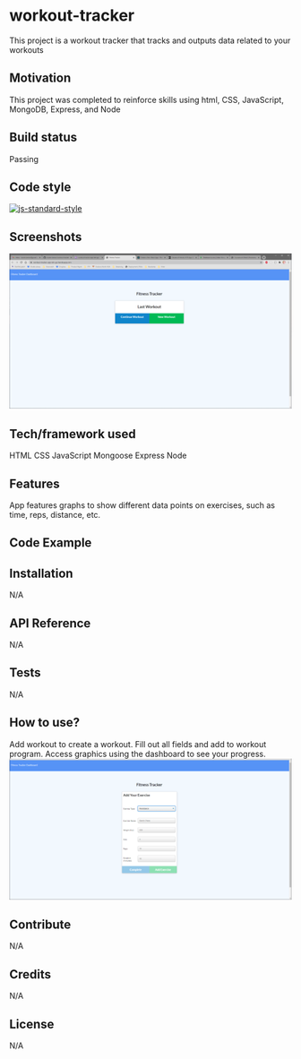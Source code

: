 # workout-tracker
This project is a workout tracker that tracks and outputs data related to your workouts

## Motivation
This project was completed to reinforce skills using html, CSS, JavaScript, MongoDB, Express, and Node

## Build status
Passing

## Code style
[![js-standard-style](https://img.shields.io/badge/code%20style-standard-brightgreen.svg?style=flat)](https://github.com/feross/standard)
 
## Screenshots
<img src="./workout.png"></img>

## Tech/framework used
HTML
CSS
JavaScript
Mongoose
Express
Node

## Features
App features graphs to show different data points on exercises, such as time, reps, distance, etc.

## Code Example


## Installation
N/A

## API Reference
N/A

## Tests
N/A

## How to use?
Add workout to create a workout. Fill out all fields and add to workout program. Access graphics using the dashboard to see your progress.
<img src="./addworkout.png"></img>
## Contribute
N/A

## Credits
N/A


## License
N/A
